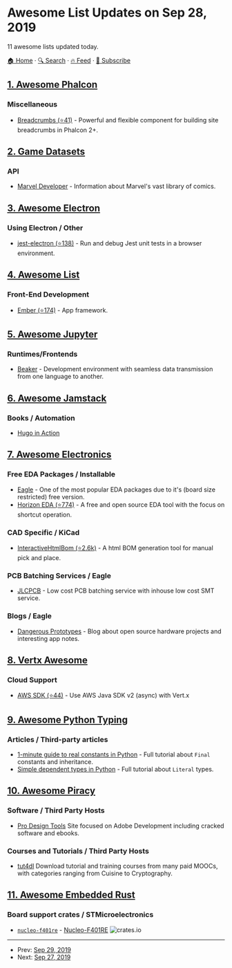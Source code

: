 # Awesome List Updates on Sep 28, 2019

11 awesome lists updated today.

[🏠 Home](/README.md) · [🔍 Search](https://www.trackawesomelist.com/search/) · [🔥 Feed](https://www.trackawesomelist.com/rss.xml) · [📮 Subscribe](https://trackawesomelist.us17.list-manage.com/subscribe?u=d2f0117aa829c83a63ec63c2f&id=36a103854c)



## [1. Awesome Phalcon](/content/phalcon/awesome-phalcon/README.md)

### Miscellaneous

*   [Breadcrumbs (⭐41)](https://github.com/sergeyklay/breadcrumbs) - Powerful and flexible component for building site breadcrumbs in Phalcon 2+.

## [2. Game Datasets](/content/leomaurodesenv/game-datasets/README.md)

### API

*   [Marvel Developer](https://developer.marvel.com/) - Information about Marvel's vast library of comics.

## [3. Awesome Electron](/content/sindresorhus/awesome-electron/README.md)

### Using Electron / Other

*   [jest-electron (⭐138)](https://github.com/hustcc/jest-electron) - Run and debug Jest unit tests in a browser environment.

## [4. Awesome List](/content/sindresorhus/awesome/README.md)

### Front-End Development

*   [Ember (⭐174)](https://github.com/ember-community-russia/awesome-ember#readme) - App framework.

## [5. Awesome Jupyter](/content/markusschanta/awesome-jupyter/README.md)

### Runtimes/Frontends

*   [Beaker](http://beakerx.com/) - Development environment with seamless data transmission from one language to another.

## [6. Awesome Jamstack](/content/automata/awesome-jamstack/README.md)

### Books / Automation

*   [Hugo in Action](https://www.manning.com/books/hugo-in-action)

## [7. Awesome Electronics](/content/kitspace/awesome-electronics/README.md)

### Free EDA Packages / Installable

*   [Eagle](https://www.autodesk.com/products/eagle/overview) - One of the most popular EDA packages due to it's (board size restricted) free version.
*   [Horizon EDA (⭐774)](https://github.com/horizon-eda/horizon) - A free and open source EDA tool with the focus on shortcut operation.

### CAD Specific / KiCad

*   [InteractiveHtmlBom (⭐2.6k)](https://github.com/openscopeproject/InteractiveHtmlBom) - A html BOM generation tool for manual pick and place.

### PCB Batching Services / Eagle

*   [JLCPCB](https://jlcpcb.com/) - Low cost PCB batching service with inhouse low cost SMT service.

### Blogs / Eagle

*   [Dangerous Prototypes](http://dangerousprototypes.com/blog/) - Blog about open source hardware projects and interesting app notes.

## [8. Vertx Awesome](/content/vert-x3/vertx-awesome/README.md)

### Cloud Support

*   [AWS SDK (⭐44)](https://github.com/reactiverse/aws-sdk) - Use AWS Java SDK v2 (async) with Vert.x

## [9. Awesome Python Typing](/content/typeddjango/awesome-python-typing/README.md)

### Articles / Third-party articles

*   [1-minute guide to real constants in Python](https://sobolevn.me/2018/07/real-python-contants) - Full tutorial about `Final` constants and inheritance.
*   [Simple dependent types in Python](https://sobolevn.me/2019/01/simple-dependent-types-in-python) - Full tutorial about `Literal` types.

## [10. Awesome Piracy](/content/Igglybuff/awesome-piracy/README.md)

### Software / Third Party Hosts

*   [Pro Design Tools](https://prodesigntools.com) Site focused on Adobe Development including cracked software and ebooks.

### Courses and Tutorials / Third Party Hosts

*   [tut4dl](https://tut4dl.com/) Download tutorial and training courses from many paid MOOCs, with categories ranging from Cuisine to Cryptography.

## [11. Awesome Embedded Rust](/content/rust-embedded/awesome-embedded-rust/README.md)

### Board support crates / STMicroelectronics

*   [`nucleo-f401re`](https://github.com/jkristell/nucleo-f401re.git) - [Nucleo-F401RE](https://www.st.com/en/evaluation-tools/nucleo-f401re.html) ![crates.io](https://img.shields.io/crates/v/nucleo-f401re.svg)

---

- Prev: [Sep 29, 2019](/content/2019/09/29/README.md)
- Next: [Sep 27, 2019](/content/2019/09/27/README.md)